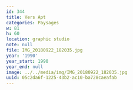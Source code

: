 ```yaml
---
id: 344
title: Vers Apt
categories: Paysages
w: 81
h: 60
location: graphic studio
note: null
file: IMG_20180922_182035.jpg
year: '1990'
year_start: 1990
year_end: null
image: ../../media/img/IMG_20180922_182035.jpg
uuid: 05c2da6f-1225-43b2-ac10-ba728caeafab
---
```


